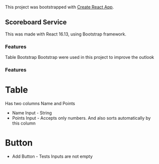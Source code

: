 This project was bootstrapped with [Create React App](https://github.com/facebook/create-react-app).

## Scoreboard Service
This was made with React 16.13, using Bootstrap framework.

### Features

Table Bootstrap
Bootstrap were used in this project to improve the outlook

### Features

Table
==================================================================================
Has two columns Name and Points
- Name Input   - String
- Points Input - Accepts only numbers. And also sorts automatically by this column

Button
=================================================================================
- Add Button - Tests Inputs are not empty

